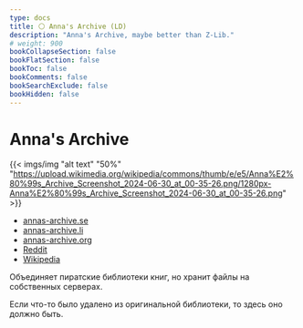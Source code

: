 ```yaml
---
type: docs
title: ⚪️ Anna's Archive (LD)
description: "Anna's Archive, maybe better than Z-Lib."
# weight: 900
bookCollapseSection: false
bookFlatSection: false
bookToc: false
bookComments: false
bookSearchExclude: false
bookHidden: false
---
```


# Anna's Archive

{{< imgs/img "alt text" "50%" "https://upload.wikimedia.org/wikipedia/commons/thumb/e/e5/Anna%E2%80%99s_Archive_Screenshot_2024-06-30_at_00-35-26.png/1280px-Anna%E2%80%99s_Archive_Screenshot_2024-06-30_at_00-35-26.png" >}}

- [annas-archive.se](https://annas-archive.se?nt)
- [annas-archive.li](https://annas-archive.li/?nt)
- [annas-archive.org](https://annas-archive.org/)
- [Reddit](https://www.reddit.com/r/Annas_Archive/?nt)
- [Wikipedia](https://en.wikipedia.org/wiki/Anna's_Archive?nt)

Объединяет пиратские библиотеки книг, но хранит файлы на собственных серверах.

Если что-то было удалено из оригинальной библиотеки, то здесь оно должно быть.
